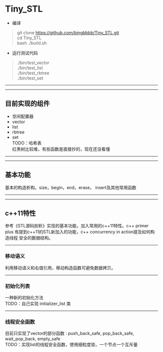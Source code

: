 # Tiny_STL
* 编译
>   git clone https://github.com/bingbbbb/Tiny_STL.git  
>   cd Tiny_STL  
>   bash ./build.sh  
* 运行测试代码
>   ./bin/test_vector  
>   ./bin/test_list  
>   ./bin/test_rbtree  
>   ./bin/test_set  
***
***
## 目前实现的组件
* 空间配置器
* vector
* list
* rbtree
* set  
TODO：哈希表  
红黑树比较难，有些函数是直接抄的，现在还没看懂
***
***
## 基本功能
基本的构造析构，size，begin，end，erase， insert及其他常用函数
***
***
## c++11特性
参考《STL源码剖析》实现的基本功能，加入常用的c++11特性。c++ primer plus
有提到c++11的STL新加入的功能，c++ concurrency in action提及如何构造线程
安全的数据结构。
***
### 移动语义
利用移动语义和右值引用，移动构造函数可避免数据拷贝。
***
### 初始化列表
一种新的初始化方法  
TODO：自己实现 initializer_list 类
***
### 线程安全函数
目前只实现了vector的部分函数 : push_back_safe, pop_back_safe, wait_pop_back, empty_safe  
TODO：实现list的线程安全函数，使用细粒度锁，一个节点一个互斥量
